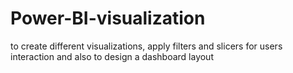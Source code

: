 # Power-BI-visualization
to create different visualizations, apply filters and slicers for users interaction and also to design a dashboard layout
